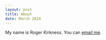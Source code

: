 ```yaml
---
layout: post
title: About
date: March 2018
---
```

My name is Roger Kirkness. You can <a href="mailto:me@rogerkirkness.com">email me</a>.